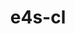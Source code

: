 ---
title: "e4s-cl"
layout: cache
categories: [package, develop]
meta: {"versions": ["1.0.4"], "compilers": ["gcc@=11.4.0"], "oss": ["ubuntu22.04"], "platforms": ["linux"], "targets": ["x86_64_v3"], "stacks": ["e4s", "root"], "num_specs": 9, "num_specs_by_stack": {"root": 9, "e4s": 9}}
spec_details: [{"hash": "cc2c35qhw6orymct2j7up3ltojgp2hfn", "compiler": "gcc@=11.4.0", "versions": ["1.0.4"], "os": "ubuntu22.04", "platform": "linux", "target": "x86_64_v3", "variants": ["build_system=python_pip"], "stacks": ["root", "e4s"], "size": "-", "tarball": "https://binaries.spack.io/develop/build_cache/linux-ubuntu22.04-x86_64_v3/gcc-11.4.0/e4s-cl-1.0.4/linux-ubuntu22.04-x86_64_v3-gcc-11.4.0-e4s-cl-1.0.4-cc2c35qhw6orymct2j7up3ltojgp2hfn.spack"}, {"hash": "cxvrfwg5bfwo52rh7hbqxelqznvej426", "compiler": "gcc@=11.4.0", "versions": ["1.0.4"], "os": "ubuntu22.04", "platform": "linux", "target": "x86_64_v3", "variants": ["build_system=python_pip"], "stacks": ["root", "e4s"], "size": "-", "tarball": "https://binaries.spack.io/develop/build_cache/linux-ubuntu22.04-x86_64_v3/gcc-11.4.0/e4s-cl-1.0.4/linux-ubuntu22.04-x86_64_v3-gcc-11.4.0-e4s-cl-1.0.4-cxvrfwg5bfwo52rh7hbqxelqznvej426.spack"}, {"hash": "fitz6n63y5sg4cngcn2zbiunv5mpmo6h", "compiler": "gcc@=11.4.0", "versions": ["1.0.4"], "os": "ubuntu22.04", "platform": "linux", "target": "x86_64_v3", "variants": ["build_system=python_pip"], "stacks": ["root", "e4s"], "size": "-", "tarball": "https://binaries.spack.io/develop/build_cache/linux-ubuntu22.04-x86_64_v3/gcc-11.4.0/e4s-cl-1.0.4/linux-ubuntu22.04-x86_64_v3-gcc-11.4.0-e4s-cl-1.0.4-fitz6n63y5sg4cngcn2zbiunv5mpmo6h.spack"}, {"hash": "j6o2qzv2kv5xcajyoxf3my6ykchij34s", "compiler": "gcc@=11.4.0", "versions": ["1.0.4"], "os": "ubuntu22.04", "platform": "linux", "target": "x86_64_v3", "variants": ["build_system=python_pip"], "stacks": ["root", "e4s"], "size": "-", "tarball": "https://binaries.spack.io/develop/build_cache/linux-ubuntu22.04-x86_64_v3/gcc-11.4.0/e4s-cl-1.0.4/linux-ubuntu22.04-x86_64_v3-gcc-11.4.0-e4s-cl-1.0.4-j6o2qzv2kv5xcajyoxf3my6ykchij34s.spack"}, {"hash": "mimyjlxaled5iyknh2b7zazxta46c7ow", "compiler": "gcc@=11.4.0", "versions": ["1.0.4"], "os": "ubuntu22.04", "platform": "linux", "target": "x86_64_v3", "variants": ["build_system=python_pip"], "stacks": ["root", "e4s"], "size": "-", "tarball": "https://binaries.spack.io/develop/build_cache/linux-ubuntu22.04-x86_64_v3/gcc-11.4.0/e4s-cl-1.0.4/linux-ubuntu22.04-x86_64_v3-gcc-11.4.0-e4s-cl-1.0.4-mimyjlxaled5iyknh2b7zazxta46c7ow.spack"}, {"hash": "mrgkwhisshswuj5if3dtaukzdsgjpjf7", "compiler": "gcc@=11.4.0", "versions": ["1.0.4"], "os": "ubuntu22.04", "platform": "linux", "target": "x86_64_v3", "variants": ["build_system=python_pip"], "stacks": ["root", "e4s"], "size": "-", "tarball": "https://binaries.spack.io/develop/build_cache/linux-ubuntu22.04-x86_64_v3/gcc-11.4.0/e4s-cl-1.0.4/linux-ubuntu22.04-x86_64_v3-gcc-11.4.0-e4s-cl-1.0.4-mrgkwhisshswuj5if3dtaukzdsgjpjf7.spack"}, {"hash": "sc5hwrmucgpbcbe4fc23xqoeeyjuuot3", "compiler": "gcc@=11.4.0", "versions": ["1.0.4"], "os": "ubuntu22.04", "platform": "linux", "target": "x86_64_v3", "variants": ["build_system=python_pip"], "stacks": ["root", "e4s"], "size": "-", "tarball": "https://binaries.spack.io/develop/build_cache/linux-ubuntu22.04-x86_64_v3/gcc-11.4.0/e4s-cl-1.0.4/linux-ubuntu22.04-x86_64_v3-gcc-11.4.0-e4s-cl-1.0.4-sc5hwrmucgpbcbe4fc23xqoeeyjuuot3.spack"}, {"hash": "tyzoe33jmaloco5fenw55miq67hq7urx", "compiler": "gcc@=11.4.0", "versions": ["1.0.4"], "os": "ubuntu22.04", "platform": "linux", "target": "x86_64_v3", "variants": ["build_system=python_pip"], "stacks": ["root", "e4s"], "size": "-", "tarball": "https://binaries.spack.io/develop/build_cache/linux-ubuntu22.04-x86_64_v3/gcc-11.4.0/e4s-cl-1.0.4/linux-ubuntu22.04-x86_64_v3-gcc-11.4.0-e4s-cl-1.0.4-tyzoe33jmaloco5fenw55miq67hq7urx.spack"}, {"hash": "xwcnchghuksfg3jwbgn7teon43sy5als", "compiler": "gcc@=11.4.0", "versions": ["1.0.4"], "os": "ubuntu22.04", "platform": "linux", "target": "x86_64_v3", "variants": ["build_system=python_pip"], "stacks": ["root", "e4s"], "size": "-", "tarball": "https://binaries.spack.io/develop/build_cache/linux-ubuntu22.04-x86_64_v3/gcc-11.4.0/e4s-cl-1.0.4/linux-ubuntu22.04-x86_64_v3-gcc-11.4.0-e4s-cl-1.0.4-xwcnchghuksfg3jwbgn7teon43sy5als.spack"}]
---